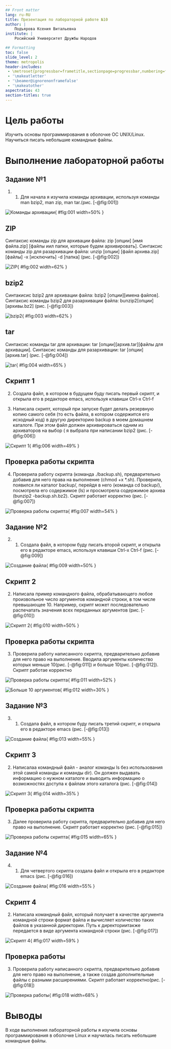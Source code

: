 ```yaml
---
## Front matter
lang: ru-RU
title: Презентация по лабораторной работе №10
author: |
	Подъярова Ксения Витальевна
institute: |
	Росийский Университет Дружбы Народов

## Formatting
toc: false
slide_level: 2
theme: metropolis
header-includes: 
 - \metroset{progressbar=frametitle,sectionpage=progressbar,numbering=fraction}
 - '\makeatletter'
 - '\beamer@ignorenonframefalse'
 - '\makeatother'
aspectratio: 43
section-titles: true
---
```


# Цель работы

Изучить основы программирования в оболочке ОС UNIX/Linux. Научиться писать небольшие командные файлы.

# Выполнение лабораторной работы

## Задание №1

1. 1) Для начала я изучила команды архивации, используя команды man bzip2, man zip, man tar.(рис. [-@fig:001]) 

![Команды архивации](image/1.png){ #fig:001 width=50% }

## ZIP

Синтаксис команды zip для архивации файла: zip [опции] [имя файла.zip] [файлы иил папки, которые будем архивировать]. Cинтаксис команды zip для разархивации файла: unzip [опции] [файл архива.zip] [файлы] -x [исключить] -d [папка] (рис. [-@fig:002]) 

![ZIP](image/2.png){ #fig:002 width=62% }

## bzip2

Синтакисис bzip2 для архивации файла: bzip2 [опции][имена файлов]. Cинтаксис команды bzip2 для разархивации файла: bunzip2[опции][архивы.bz2] (рис. [-@fig:003])

![bzip2](image/3.png){ #fig:003 width=62% }

## tar

Cинтаксис команды tar для архивации: tar [опции][архив.tar][файлы для архивации]. Cинтаксис команды для разархивации: tar [опции] [архив.tar] (рис. [-@fig:004])

![tar](image/4.png){ #fig:004 width=65% }

## Скрипт 1

2) Создала файл, в котором в будущем буду писать первый скрипт, и открыла его в редакторе emacs, используя клавиши Ctrl-x Ctrl-f 

3) Написала скрипт, который при запуске будет делать резервную копию самого себя (то есть файла, в котором содержится его исходный код) в другую директорию backup в моем домашнем каталоге. При этом файл должен архивироваться одним из архиваторов на выбор ( я выбрала при написании bzip2 (рис. [-@fig:006])

![Скрипт 1](image/6.png){ #fig:006 width=49% }

## Проверка работы скрипта

4) Проверила работу скрипта (команда ./backup.sh), предварительно добавив для него права на выполнение (chmod +x *.sh). Проверила, появился ли каталог backup/, перейдя в него (команда cd backup/), посмотрела его содержимое (ls) и просмотрела содержимое архива (bunzip2 -backup.sh.bz2). Скрипт работает корректно (рис. [-@fig:007])

![Проверка работы скрипта](image/7.png){ #fig:007 width=54% }

## Задание №2

2. 1) Создала файл, в котором буду писать второй скрипт, и открыла его в редакторе emacs, используя клавиши Ctrl-x Ctrl-f (рис. [-@fig:009])

![Создание файла](image/9.png){ #fig:009 width=50% }

## Скрипт 2

2) Написала пример командного файла, обрабатывающего любое произвольное число аргументов командной строки, в том числе превышающее 10. Например, скрипт может последовательно распечатать значения всех переданных аргументов (рис. [-@fig:010])

![Скрипт 2](image/10.png){ #fig:010 width=50% }

## Проверка работы скрипта

3) Проверила работу написанного скрипта, предварительно добавив для него право на выполнение. Вводила аргументы количество которых меньше 10(рис. [-@fig:011]) и больше 10(рис. [-@fig:012]). Скрипт работае корректно

![Проверка работы скрипта](image/11.png){ #fig:011 width=52% }

![Больше 10 аргументов](image/12.png){ #fig:012 width=30% }

## Задание №3

3. 1) Создала файл, в котором буду писать третий скрипт, и открыла его в редакторе emacs (рис. [-@fig:013])

![Создание файла](image/13.png){ #fig:013 width=55% }

## Скрипт 3

2) Написалаа командный файл - аналог команды ls без использования этой самой команды и команды dir). Он должен выдавать информацию о нужном каталоге и выводить информацию о возможностях доступа к файлам этого каталога (рис. [-@fig:014])

![Скрипт 3](image/14.png){ #fig:014 width=35% }

## Проверка работы скрипта

3) Далее проверила работу скрипта, предварительно добавив для него право на выполнение. Скрипт работает корректно (рис. [-@fig:015])

![Проверка работы скрипта](image/15.png){ #fig:015 width=65% }

## Задание №4

4. 1) Для четвертого скрипта создала файл и открыла его в редакторе emacs (рис. [-@fig:016])

![Создание файла](image/16.png){ #fig:016 width=55% }

## Скрипт 4

2) Написала командный файл, который получает в качестве аргумента командной строки формат файла и вычисляет количество таких файлов в указанной директории. Путь к директориитакже передается в виде аргумента командной строки (рис. [-@fig:017])

![Скрипт 4](image/17.png){ #fig:017 width=59% }

## Проверка работы

3) Проверила работу написанного скрипта, предварительно добавив для него право на выполнение, а также создав дополнительные файлы с разными расширениями. Скрипт работает корректно(рис. [-@fig:018])

![Проверка работы](image/18.png){ #fig:018 width=68% }


# Выводы

В ходе выполнения лабораторной работы я изучила основы программирования в оболочке Linux и научилась писать небольшие командные файлы.


